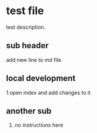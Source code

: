 # test file

test description.


## sub header

add new line to md file

## local development

1.open index and add changes to it

## another sub

1. no instructions here